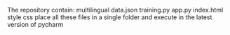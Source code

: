 The repository contain:
multilingual data.json
training.py
app.py
index.html
style css
place all these files in a single folder and execute in the latest version of pycharm 
